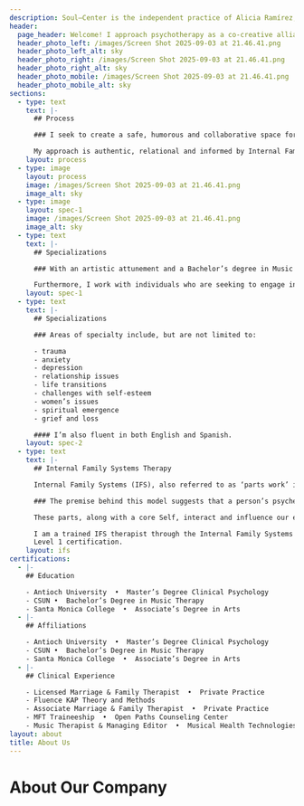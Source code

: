 ```yaml
---
description: Soul–Center is the independent practice of Alicia Ramírez, offering Psychotherapy, Psychedelic-Assisted Therapy, and Music for Altered States
header:
  page_header: Welcome! I approach psychotherapy as a co-creative alliance between client and therapist.
  header_photo_left: /images/Screen Shot 2025-09-03 at 21.46.41.png
  header_photo_left_alt: sky
  header_photo_right: /images/Screen Shot 2025-09-03 at 21.46.41.png
  header_photo_right_alt: sky
  header_photo_mobile: /images/Screen Shot 2025-09-03 at 21.46.41.png
  header_photo_mobile_alt: sky
sections:
  - type: text
    text: |-
      ## Process

      ### I seek to create a safe, humorous and collaborative space for clients to explore their own ability to access greater insight, clarity and self-awareness.

      My approach is authentic, relational and informed by Internal Family Systems (IFS) and in-depth psychology (Spiritual) principles - and tailor (word better) each session to my client’s particular needs and strengths.
    layout: process
  - type: image
    layout: process
    image: /images/Screen Shot 2025-09-03 at 21.46.41.png
    image_alt: sky
  - type: image
    layout: spec-1
    image: /images/Screen Shot 2025-09-03 at 21.46.41.png
    image_alt: sky
  - type: text
    text: |-
      ## Specializations

      ### With an artistic attunement and a Bachelor’s degree in Music Therapy, I also enjoy working with clients who seek to understand personal creative blocks, as well as utilize music and the arts as powerful allies to deepen subconscious explorations.

      Furthermore, I work with individuals who are seeking to engage in Ketamine Assisted Psychotherapy (KAP) and can also provide a clinical assessment, preparation and integration service for those seeking support around independent use of plant medicine. (word better).
    layout: spec-1
  - type: text
    text: |-
      ## Specializations

      ### Areas of specialty include, but are not limited to:

      - trauma
      - anxiety
      - depression
      - relationship issues
      - life transitions
      - challenges with self-esteem
      - women’s issues
      - spiritual emergence
      - grief and loss

      #### I’m also fluent in both English and Spanish.
    layout: spec-2
  - type: text
    text: |-
      ## Internal Family Systems Therapy

      Internal Family Systems (IFS), also referred to as ‘parts work’ is an evidence-based model of psychotherapy.

      ### The premise behind this model suggests that a person’s psyche is comprised by a multiplicity of parts (sub-personalities) that hold different emotions, beliefs, and behaviors. 

      These parts, along with a core Self, interact and influence our experiences, thoughts, and behaviors. IFS therapy aims to help individuals understand and collaborate with their parts, fostering a sense of unity, balance and compassionate self-leadership. 

      I am a trained IFS therapist through the Internal Family Systems model and have received a 
      Level 1 certification.
    layout: ifs
certifications:
  - |-
    ## Education

    - Antioch University  •  Master’s Degree Clinical Psychology
    - CSUN •  Bachelor’s Degree in Music Therapy
    - Santa Monica College  •  Associate’s Degree in Arts
  - |-
    ## Affiliations

    - Antioch University  •  Master’s Degree Clinical Psychology
    - CSUN •  Bachelor’s Degree in Music Therapy
    - Santa Monica College  •  Associate’s Degree in Arts
  - |-
    ## Clinical Experience

    - Licensed Marriage & Family Therapist  •  Private Practice 
    - Fluence KAP Theory and Methods 
    - Associate Marriage & Family Therapist  •  Private Practice
    - MFT Traineeship  •  Open Paths Counseling Center
    - Music Therapist & Managing Editor  •  Musical Health Technologies
layout: about
title: About Us
---
```

# About Our Company
